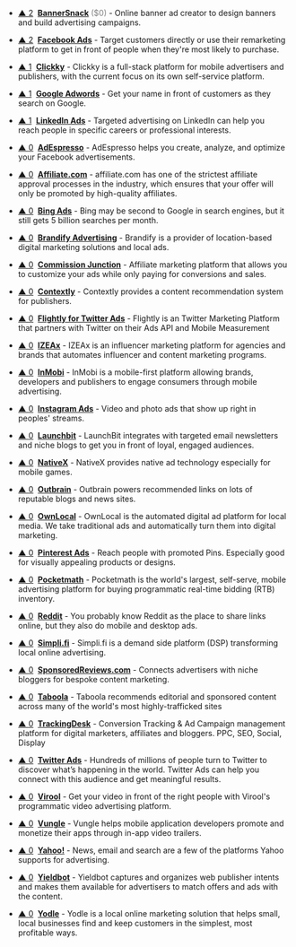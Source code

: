 - <a href="#vote-form" class="vote-link" rel="modal:open" id="recPXfAnTSZKop5TH">&#x25B2; <span class="count">2</span></a> &nbsp;**[BannerSnack](https://www.bannersnack.com/)** <span style="color: grey;">($0)</span> - Online banner ad creator to design banners and build advertising campaigns.

- <a href="#vote-form" class="vote-link" rel="modal:open" id="rechtP28ML69RPaIV">&#x25B2; <span class="count">2</span></a> &nbsp;**[Facebook Ads](https://www.facebook.com/business/products/ads)**  - Target customers directly or use their remarketing platform to get in front of people when they're most likely to purchase.

- <a href="#vote-form" class="vote-link" rel="modal:open" id="rec3ltxbiLxhV351f">&#x25B2; <span class="count">1</span></a> &nbsp;**[Clickky](https://clickky.biz/)**  - Clickky is a full-stack platform for mobile advertisers and publishers, with the current focus on its own self-service platform.

- <a href="#vote-form" class="vote-link" rel="modal:open" id="recBtG45eF1tF33ui">&#x25B2; <span class="count">1</span></a> &nbsp;**[Google Adwords](https://adwords.google.com/home/)**  - Get your name in front of customers as they search on Google.

- <a href="#vote-form" class="vote-link" rel="modal:open" id="recCA1OTJkIOnnHA1">&#x25B2; <span class="count">1</span></a> &nbsp;**[LinkedIn Ads](https://business.linkedin.com/marketing-solutions/ads#)**  - Targeted advertising on LinkedIn can help you reach people in specific careers or professional interests.

- <a href="#vote-form" class="vote-link" rel="modal:open" id="recrQWZrC6v7SZlgo">&#x25B2; <span class="count">0</span></a> &nbsp;**[AdEspresso](https://adespresso.com/)**  - AdEspresso helps you create, analyze, and optimize your Facebook advertisements.

- <a href="#vote-form" class="vote-link" rel="modal:open" id="rec6M0Cuu8iU3TLgi">&#x25B2; <span class="count">0</span></a> &nbsp;**[Affiliate.com](http://affiliate.com/)**  - affiliate.com has one of the strictest affiliate approval processes in the industry, which ensures that your offer will only be promoted by high-quality affiliates.

- <a href="#vote-form" class="vote-link" rel="modal:open" id="rec4Vi8s84ig3qyJm">&#x25B2; <span class="count">0</span></a> &nbsp;**[Bing Ads](https://secure.bingads.microsoft.com/)**  - Bing may be second to Google in search engines, but it still gets 5 billion searches per month.

- <a href="#vote-form" class="vote-link" rel="modal:open" id="reciQAhSKveka9wDk">&#x25B2; <span class="count">0</span></a> &nbsp;**[Brandify Advertising](http://www.brandify.com/products/local-advertising/)**  - Brandify is a provider of location-based digital marketing solutions and local ads.

- <a href="#vote-form" class="vote-link" rel="modal:open" id="recKVf9sqPFp627Zm">&#x25B2; <span class="count">0</span></a> &nbsp;**[Commission Junction](http://www.cj.com/)**  - Affiliate marketing platform that allows you to customize your ads while only paying for conversions and sales.

- <a href="#vote-form" class="vote-link" rel="modal:open" id="recHFgV55YEcjaiZ0">&#x25B2; <span class="count">0</span></a> &nbsp;**[Contextly](https://contextly.com/)**  - Contextly provides a content recommendation system for publishers.

- <a href="#vote-form" class="vote-link" rel="modal:open" id="recI6gJrqXG2pbmox">&#x25B2; <span class="count">0</span></a> &nbsp;**[Flightly for Twitter Ads](https://flightly.com/)**  - Flightly is an Twitter Marketing Platform that partners with Twitter on their Ads API and Mobile Measurement

- <a href="#vote-form" class="vote-link" rel="modal:open" id="recmY2S60mR0SFCF9">&#x25B2; <span class="count">0</span></a> &nbsp;**[IZEAx](https://izea.com/software/)**  - IZEAx is an influencer marketing platform for agencies and brands that automates influencer and content marketing programs.

- <a href="#vote-form" class="vote-link" rel="modal:open" id="recoRCDqkevY2ZiNl">&#x25B2; <span class="count">0</span></a> &nbsp;**[InMobi](http://www.inmobi.com/)**  - InMobi is a mobile-first platform allowing brands, developers and publishers to engage consumers through mobile advertising.

- <a href="#vote-form" class="vote-link" rel="modal:open" id="recS9gVBvckxKhm39">&#x25B2; <span class="count">0</span></a> &nbsp;**[Instagram Ads](https://business.instagram.com/advertising)**  - Video and photo ads that show up right in peoples' streams.

- <a href="#vote-form" class="vote-link" rel="modal:open" id="recdrhlaF8RFmG3M4">&#x25B2; <span class="count">0</span></a> &nbsp;**[Launchbit](https://www.launchbit.com/)**  - LaunchBit integrates with targeted email newsletters and niche blogs to get you in front of loyal, engaged audiences.

- <a href="#vote-form" class="vote-link" rel="modal:open" id="rec9vMa3PrNDS8K6a">&#x25B2; <span class="count">0</span></a> &nbsp;**[NativeX](http://www.nativex.com/)**  - NativeX provides native ad technology especially for mobile games.

- <a href="#vote-form" class="vote-link" rel="modal:open" id="recQ0Js8ckUo28GVA">&#x25B2; <span class="count">0</span></a> &nbsp;**[Outbrain](https://www.outbrain.com/)**  - Outbrain powers recommended links on lots of reputable blogs and news sites.

- <a href="#vote-form" class="vote-link" rel="modal:open" id="recEgo5caxygQIoMP">&#x25B2; <span class="count">0</span></a> &nbsp;**[OwnLocal](https://www.ownlocal.com/)**  - OwnLocal is the automated digital ad platform for local media. We take traditional ads and automatically turn them into digital marketing.

- <a href="#vote-form" class="vote-link" rel="modal:open" id="recBVfNKtoGnSw9Uz">&#x25B2; <span class="count">0</span></a> &nbsp;**[Pinterest Ads](https://ads.pinterest.com/)**  - Reach people with promoted Pins. Especially good for visually appealing products or designs.

- <a href="#vote-form" class="vote-link" rel="modal:open" id="rec41BvKNeTtlr7RR">&#x25B2; <span class="count">0</span></a> &nbsp;**[Pocketmath](https://www.pocketmath.com/)**  - Pocketmath is the world's largest, self-serve, mobile advertising platform for buying programmatic real-time bidding (RTB) inventory.

- <a href="#vote-form" class="vote-link" rel="modal:open" id="recaFRBpGLK8iZOcD">&#x25B2; <span class="count">0</span></a> &nbsp;**[Reddit](https://about.reddit.com/advertise/)**  - You probably know Reddit as the place to share links online, but they also do mobile and desktop ads.

- <a href="#vote-form" class="vote-link" rel="modal:open" id="rectnYtyt74rtrCt3">&#x25B2; <span class="count">0</span></a> &nbsp;**[Simpli.fi](https://www.simpli.fi/)**  - Simpli.fi is a demand side platform (DSP) transforming local online advertising.

- <a href="#vote-form" class="vote-link" rel="modal:open" id="reca1qUelxY1xMwCW">&#x25B2; <span class="count">0</span></a> &nbsp;**[SponsoredReviews.com](http://sponsoredreviews.com/)**  - Connects advertisers with niche bloggers for bespoke content marketing.

- <a href="#vote-form" class="vote-link" rel="modal:open" id="recO07y9jx20MC7zi">&#x25B2; <span class="count">0</span></a> &nbsp;**[Taboola](https://www.taboola.com/)**  - Taboola recommends editorial and sponsored content across many of the world's most highly-trafficked sites

- <a href="#vote-form" class="vote-link" rel="modal:open" id="rec0W5xUU0nBJmDPU">&#x25B2; <span class="count">0</span></a> &nbsp;**[TrackingDesk](https://trackingdesk.com/)**  - Conversion Tracking & Ad Campaign management platform for digital marketers, affiliates and bloggers. PPC, SEO, Social, Display

- <a href="#vote-form" class="vote-link" rel="modal:open" id="recqVtrVVdLhrYNfS">&#x25B2; <span class="count">0</span></a> &nbsp;**[Twitter Ads](https://ads.twitter.com/)**  - Hundreds of millions of people turn to Twitter to discover what’s happening in the world. Twitter Ads can help you connect with this audience and get meaningful results.

- <a href="#vote-form" class="vote-link" rel="modal:open" id="recvhqLw2tHsh6jEy">&#x25B2; <span class="count">0</span></a> &nbsp;**[Virool](https://www.virool.com/)**  - Get your video in front of the right people with Virool's programmatic video advertising platform.

- <a href="#vote-form" class="vote-link" rel="modal:open" id="recjwXNzoPek7moEt">&#x25B2; <span class="count">0</span></a> &nbsp;**[Vungle](https://vungle.com/)**  - Vungle helps mobile application developers promote and monetize their apps through in-app video trailers.

- <a href="#vote-form" class="vote-link" rel="modal:open" id="recy8r2jkQ3Z0vjYs">&#x25B2; <span class="count">0</span></a> &nbsp;**[Yahoo!](https://advertising.yahoo.com/)**  - News, email and search are a few of the platforms Yahoo supports for advertising.

- <a href="#vote-form" class="vote-link" rel="modal:open" id="recZpC5xTQTIAsReD">&#x25B2; <span class="count">0</span></a> &nbsp;**[Yieldbot](https://www.yieldbot.com/)**  - Yieldbot captures and organizes web publisher intents and makes them available for advertisers to match offers and ads with the content.

- <a href="#vote-form" class="vote-link" rel="modal:open" id="recHPPCKaX5wyvmSn">&#x25B2; <span class="count">0</span></a> &nbsp;**[Yodle](http://www.yodle.com/)**  - Yodle is a local online marketing solution that helps small, local businesses find and keep customers in the simplest, most profitable ways.

